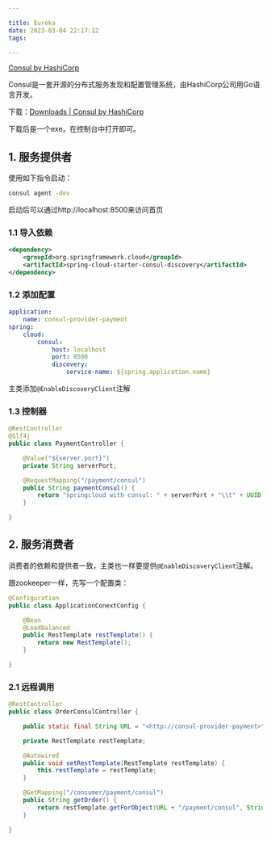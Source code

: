 ```yaml
---

title: Eureka
date: 2023-03-04 22:17:12
tags: 

---
```


[Consul by HashiCorp](https://www.consul.io/)

Consul是一套开源的分布式服务发现和配置管理系统，由HashiCorp公司用Go语言开发。

下载：[Downloads | Consul by HashiCorp](https://www.consul.io/downloads)

下载后是一个exe，在控制台中打开即可。

## 1. 服务提供者

使用如下指令启动：

```bash
consul agent -dev
```

启动后可以通过http://localhost:8500来访问首页

### 1.1 导入依赖

```xml
<dependency>
    <groupId>org.springframework.cloud</groupId>
    <artifactId>spring-cloud-starter-consul-discovery</artifactId>
</dependency>
```

### 1.2 添加配置

```yaml
application:
	name: consul-provider-payment
spring:
	cloud:
		consul:
			host: localhost
			port: 8500
			discovery:
				service-name: ${spring.application.name}
```

主类添加`@EnableDiscoveryClient`注解

### 1.3 控制器

```java
@RestController
@Slf4j
public class PaymentController {

    @Value("${server.port}")
    private String serverPort;

    @RequestMapping("/payment/consul")
    public String paymentConsul() {
        return "springcloud with consul: " + serverPort + "\\t" + UUID.randomUUID();
    }

}
```

## 2. 服务消费者

消费者的依赖和提供者一致，主类也一样要提供`@EnableDiscoveryClient`注解。

跟zookeeper一样，先写一个配置类：

```java
@Configuration
public class ApplicationConextConfig {

    @Bean
    @LoadBalanced
    public RestTemplate restTemplate() {
        return new RestTemplate();
    }

}
```

### 2.1 远程调用

```java
@RestController
public class OrderConsulController {

    public static final String URL = "<http://consul-provider-payment>";

    private RestTemplate restTemplate;

    @Autowired
    public void setRestTemplate(RestTemplate restTemplate) {
        this.restTemplate = restTemplate;
    }

    @GetMapping("/consumer/payment/consul")
    public String getOrder() {
        return restTemplate.getForObject(URL + "/payment/consul", String.class);
    }

}
```